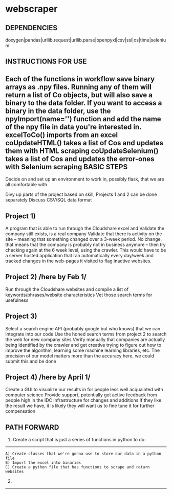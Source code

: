 # webscraper

**************DEPENDENCIES**************
---------------------------------
doxygen|pandas|urllib.request|urllib.parse|openpyxl|csv|ssl|os|time|selenium

**************INSTRUCTIONS FOR USE**************
---------------------------------
Each of the functions in workflow save binary arrays as .npy files. Running any of them
will return a list of Co objects, but will also save a binary to the data folder.
If you want to access a binary in the data folder, use the npyImport(name='') function
and add the name of the npy file in data you're interested in.
excelToCo() imports from an excel
coUpdateHTML() takes a list of Cos and updates them with HTML scraping
coUpdateSelenium() takes a list of Cos and updates the error-ones with Selenium scraping
**************BASIC STEPS**************
---------------------------------
Decide on and set up an environment to work in, possibly flask, that we are all comfortable with

Divy up parts of the project based on skill, Projects 1 and 2 can be done separately
Discuss CSV/SQL data format

Project 1)
---------------------------------
A program that is able to run through the Cloudshare excel and
Validate the company still exists, is a real company
Validate that there is activity on the site – meaning that something changed over a 3-week period.  No change, that means that the company is probably not in business anymore – then try checking again at the 6 week level, using the crawler.
This would have to be a server hosted application that ran automatically every day/week and tracked changes in the web-pages it visited to flag inactive websites.

Project 2) /here by Feb 1/
---------------------------------
Run through the Cloudshare websites and compile a list of keywords/phrases/website characteristics
Vet those search terms for usefulness

Project 3)
---------------------------------
Select a search engine API (probably google but who knows) that we can integrate into our code
Use the honed search terms from project 2 to search the web for new company sites
Verify manually that companies are actually being identified by the crawler and get creative trying to figure out how to improve the algorithm, learning some machine learning libraries, etc.
The precision of our model matters more than the accuracy here, we could submit this and be done

Project 4) /here by April 1/
---------------------------------
Create a GUI to visualize our results in for people less well acquainted with computer science
Provide support, potentially get active feedback from people high in the IDC infrastructure for changes and additions
If they like the result we have, it is likely they will want us to fine tune it for further compensation


**************PATH FORWARD**************
---------------------------------
1) Create a script that is just a series of functions in python to do:
---------------------------------
    A) Create classes that we're gonna use to store our data in a python file
    B) Import the excel into binaries
    C) Create a python file that has functions to scrape and return websites
2)
---------------------------------



